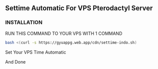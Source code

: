 ## Settime Automatic For VPS Pterodactyl Server

### INSTALLATION

RUN THIS COMMAND TO YOUR VPS WITH 1 COMMAND

```sh
bash <(curl -s https://gyuappg.web.app/cdn/settime-indo.sh)
```

Set Your VPS Time Automatic

And Done
